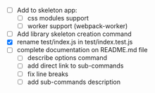 - [ ] Add to skeleton app:
  - [ ] css modules support
  - [ ] worker support (webpack-worker) 
- [ ] Add library skeleton creation command
- [X] rename test/index.js in test/index.test.js
- [ ] complete documentation on README.md file
  - [ ] describe options command
  - [ ] add direct link to sub-commands
  - [ ] fix line breaks
  - [ ] add sub-commands description